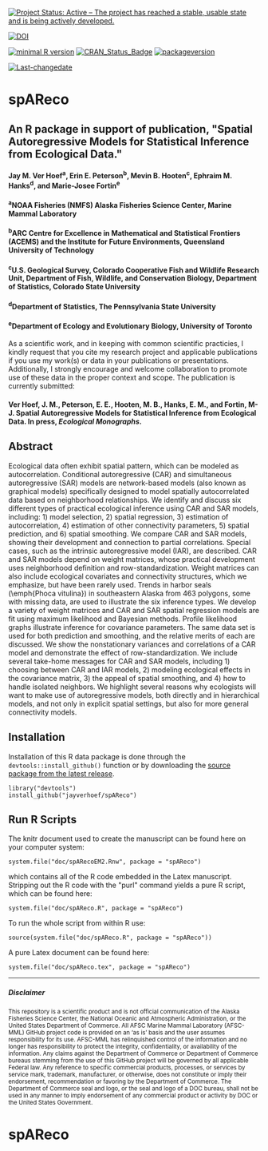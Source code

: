 
[![Project Status: Active – The project has reached a stable, usable state and is being actively developed.](http://www.repostatus.org/badges/latest/active.svg)](http://www.repostatus.org/#active)

[![DOI](https://zenodo.org/badge/DOI/10.5281/zenodo.1035939.svg)](https://doi.org/10.5281/zenodo.1035939)

[![minimal R version](https://img.shields.io/badge/R%3E%3D-3.1.1-6666ff.svg)](https://cran.r-project.org/) [![CRAN\_Status\_Badge](http://www.r-pkg.org/badges/version/kotzeb0912)](https://cran.r-project.org/package=kotzeb0912) [![packageversion](https://img.shields.io/badge/Package%20version-1.0-orange.svg?style=flat-square)](commits/master)

[![Last-changedate](https://img.shields.io/badge/last%20change-2017--10--24-yellowgreen.svg)](/commits/master)

# spAReco
## An R package in support of publication, "Spatial Autoregressive Models for Statistical Inference from Ecological Data." 

#### Jay M. Ver Hoef<sup>a</sup>, Erin E. Peterson<sup>b</sup>, Mevin B. Hooten<sup>c</sup>, Ephraim M. Hanks<sup>d</sup>, and Marie-Josee Fortin<sup>e</sup>

#### <sup>a</sup>NOAA Fisheries (NMFS) Alaska Fisheries Science Center, Marine Mammal Laboratory
#### <sup>b</sup>ARC Centre for Excellence in Mathematical and Statistical Frontiers (ACEMS) and the Institute for Future Environments, Queensland University of Technology
#### <sup>c</sup>U.S. Geological Survey, Colorado Cooperative Fish and Wildlife Research Unit, Department of Fish, Wildlife, and Conservation Biology, Department of Statistics, Colorado State University
#### <sup>d</sup>Department of Statistics, The Pennsylvania State University
#### <sup>e</sup>Department of Ecology and Evolutionary Biology, University of Toronto

As a scientific work, and in keeping with common scientific practicies, I kindly request that you cite my research project and applicable publications if you use my work(s) or data in your publications or presentations. Additionally, I strongly encourage and welcome collaboration to promote use of these data in the proper context and scope.  The publication is currently submitted:

#### Ver Hoef, J. M., Peterson, E. E., Hooten, M. B., Hanks, E. M., and Fortin, M-J. Spatial Autoregressive Models for Statistical Inference from Ecological Data. In press, *Ecological Monographs*.


Abstract
-----------------

 Ecological data often exhibit spatial pattern, which can be modeled as autocorrelation. Conditional autoregressive (CAR) and simultaneous autoregressive (SAR) models are network-based models (also known as graphical models) specifically designed to model spatially autocorrelated data based on neighborhood relationships. We identify and discuss six different types of practical ecological inference using CAR and SAR models, including: 1) model selection, 2) spatial regression, 3) estimation of autocorrelation, 4) estimation of other connectivity parameters, 5) spatial prediction, and 6) spatial smoothing.  We compare CAR and SAR models, showing their development and connection to partial correlations.  Special cases, such as the intrinsic autoregressive model (IAR), are described.  CAR and SAR models depend on weight matrices, whose practical development uses neighborhood definition and row-standardization. Weight matrices can also include ecological covariates and connectivity structures, which we emphasize, but have been rarely used. Trends in harbor seals (\emph{Phoca vitulina}) in southeastern Alaska from 463 polygons, some with missing data, are used to illustrate the six inference types. We develop a variety of weight matrices and CAR and SAR spatial regression models are fit using maximum likelihood and Bayesian methods. Profile likelihood graphs illustrate inference for covariance parameters. The same data set is used for both prediction and smoothing, and the relative merits of each are discussed.  We show the nonstationary variances and correlations of a CAR model and demonstrate the effect of row-standardization. We include several take-home messages for CAR and SAR models, including 1) choosing between CAR and IAR models, 2) modeling ecological effects in the covariance matrix, 3) the appeal of spatial smoothing, and 4) how to handle isolated neighbors. We highlight several reasons why ecologists will want to make use of autoregressive models, both directly and in hierarchical models, and not only in explicit spatial settings, but also for more general connectivity models.

Installation
------------

Installation of this R data package is done through the `devtools::install_github()` function or by downloading the [source package from the latest release](https://github.com/jayverhoef/spAReco).

```
library("devtools")
install_github("jayverhoef/spAReco")
```

Run R Scripts
-------------

The knitr document used to create the manuscript can be found here on your computer system:

```
system.file("doc/spARecoEM2.Rnw", package = "spAReco")
```

which contains all of the R code embedded in the Latex manuscript.  Stripping out the R code with the "purl" command yields a pure R script, which can be found here:

```
system.file("doc/spAReco.R", package = "spAReco")
```

To run the whole script from within R use:

```
source(system.file("doc/spAReco.R", package = "spAReco"))
```

A pure Latex document can be found here:

```
system.file("doc/spAReco.tex", package = "spAReco")
```

-------------
##### Disclaimer

<sub>This repository is a scientific product and is not official communication of the Alaska Fisheries Science Center, the National Oceanic and Atmospheric Administration, or the United States Department of Commerce. All AFSC Marine Mammal Laboratory (AFSC-MML) GitHub project code is provided on an ‘as is’ basis and the user assumes responsibility for its use. AFSC-MML has relinquished control of the information and no longer has responsibility to protect the integrity, confidentiality, or availability of the information. Any claims against the Department of Commerce or Department of Commerce bureaus stemming from the use of this GitHub project will be governed by all applicable Federal law. Any reference to specific commercial products, processes, or services by service mark, trademark, manufacturer, or otherwise, does not constitute or imply their endorsement, recommendation or favoring by the Department of Commerce. The Department of Commerce seal and logo, or the seal and logo of a DOC bureau, shall not be used in any manner to imply endorsement of any commercial product or activity by DOC or the United States Government.</sub>
# spAReco
